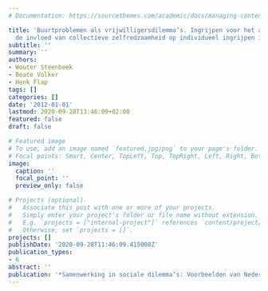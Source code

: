 ```yaml
---
# Documentation: https://sourcethemes.com/academic/docs/managing-content/

title: 'Buurtproblemen als vrijwilligersdilemma’s. Ingrijpen voor het algemeen belang:
  de invloed van collectieve zelfredzaamheid op individueel ingrijpen in buurten'
subtitle: ''
summary: ''
authors:
- Wouter Steenbeek
- Beate Volker
- Henk Flap
tags: []
categories: []
date: '2012-01-01'
lastmod: 2020-09-28T13:46:09+02:00
featured: false
draft: false

# Featured image
# To use, add an image named `featured.jpg/png` to your page's folder.
# Focal points: Smart, Center, TopLeft, Top, TopRight, Left, Right, BottomLeft, Bottom, BottomRight.
image:
  caption: ''
  focal_point: ''
  preview_only: false

# Projects (optional).
#   Associate this post with one or more of your projects.
#   Simply enter your project's folder or file name without extension.
#   E.g. `projects = ["internal-project"]` references `content/project/deep-learning/index.md`.
#   Otherwise, set `projects = []`.
projects: []
publishDate: '2020-09-28T11:46:09.415008Z'
publication_types:
- 6
abstract: ''
publication: '*Samenwerking in sociale dilemma’s: Voorbeelden van Nederlands onderzoek*'
---
```

